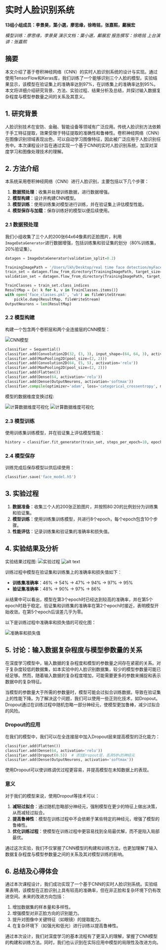 # 实时人脸识别系统

**13组小组成员：李景昊，葉小選，廖思缘，徐皓铭，张嘉熙，鄺展宏**

*模型训练：廖思缘，李景昊
演示文档：葉小選，鄺展宏
报告撰写：徐皓铭
上台演讲：张嘉熙*

## 摘要
本文介绍了基于卷积神经网络（CNN）的实时人脸识别系统的设计与实现。通过使用TensorFlow和Keras库，我们训练了一个能够识别三个人脸的模型。实验结果显示，该模型在验证集上的准确率达到97%，在训练集上的准确率达到95%。本文将详细介绍研究背景、方法、实验过程、结果分析及总结，并探讨输入数据复杂程度与模型参数量之间的关系及其意义。

## 1. 研究背景
人脸识别技术在安防、金融、智能设备等领域有广泛应用。传统人脸识别方法依赖于手工特征提取，效果受限于特征提取的准确性和鲁棒性。卷积神经网络（CNN）在图像识别领域表现出色，可以自动学习图像特征，因此被广泛应用于人脸识别任务中。本次课程设计旨在通过实现一个基于CNN的实时人脸识别系统，加深对深度学习和图像处理技术的理解。

## 2. 方法介绍
本系统采用卷积神经网络（CNN）进行人脸识别，主要包括以下几个步骤：
1. **数据预处理**：收集并处理训练数据，进行数据增强。
2. **模型构建**：设计并构建CNN模型。
3. **模型训练**：使用训练集对模型进行训练，并在验证集上评估模型性能。
4. **模型保存与加载**：保存训练好的模型以便后续使用。

### 2.1 数据预处理
我们小组收集了三个人的200张64x64像素的正脸图片，利用`ImageDataGenerator`进行数据增强，包括训练集和验证集的划分（80%训练集，20%验证集）。

```python
datagen = ImageDataGenerator(validation_split=0.2)

TrainingImagePath = '/Users/lkh/Desktop/real time face detection/myFace'
train_set = datagen.flow_from_directory(TrainingImagePath, target_size=(64, 64), batch_size=32, class_mode='categorical', subset='training')
validation_set = datagen.flow_from_directory(TrainingImagePath, target_size=(64, 64), batch_size=32, class_mode='categorical', subset='validation')

TrainClasses = train_set.class_indices
ResultMap = {v: k for k, v in TrainClasses.items()}
with open('face_classes.pkl', 'wb') as fileWriteStream:
    pickle.dump(ResultMap, fileWriteStream)
OutputNeurons = len(ResultMap)
```

### 2.2 模型构建
构建一个包含两个卷积层和两个全连接层的CNN模型：

![CNN模型](image-1.png)

```python
classifier = Sequential()
classifier.add(Convolution2D(32, (3, 3), input_shape=(64, 64, 3), activation='relu'))
classifier.add(MaxPooling2D(pool_size=(2, 2)))
classifier.add(Convolution2D(64, (5, 5), activation='relu'))
classifier.add(MaxPooling2D(pool_size=(2, 2)))
classifier.add(Flatten())
classifier.add(Dense(64, activation='relu'))
classifier.add(Dense(OutputNeurons, activation='softmax'))
classifier.compile(optimizer='adam', loss='categorical_crossentropy', metrics=['accuracy'])
```

模型的数据维度变换过程:
<!-- ![计算数据维度可视化](image-2.png) -->
<!-- ![计算数据维度可视化](iamge-3.png) -->
![计算数据维度可视化](image-5.png)
![计算数据维度可视化](image-6.png)
### 2.3 模型训练
使用训练集训练模型，并在验证集上评估模型性能：

```python
history = classifier.fit_generator(train_set, steps_per_epoch=10, epochs=8, validation_data=validation_set, validation_steps=10)
```

### 2.4 模型保存
训练完成后保存模型以供后续使用：

```python
classifier.save('face_model.h5')
```

## 3. 实验过程
1. **数据准备**：收集三个人的200张正脸图片，并按照80:20的比例划分为训练集和验证集。
2. **模型训练**：使用训练集训练模型，共进行8个epoch，每个epoch包含10个步骤。
3. **性能评估**：记录训练集和验证集的准确率和损失值。

## 4. 实验结果及分析
实验结果过程图:
![实验过程](image-3.png)
![alt text](image-4.png)

训练过程中模型在验证集和训练集上的准确率和损失值如下：
- **训练集准确率**：46% -> 54% -> 47% -> 94% -> 97% -> 95%
- **验证集准确率**：48% -> 90% -> 97% -> 86%

从结果中可以看出，模型在第3个epoch时已经达到较高的准确率，并在第5个epoch时趋于稳定。验证集和训练集的准确率在第2个epoch时接近，表明模型开始收敛。在第5个epoch后误差几乎为零。

以下是训练过程中准确率和损失值的可视化图：

![准确率和损失值](image.png)

## 5. 讨论：输入数据复杂程度与模型参数量的关系
在深度学习模型中，输入数据的复杂程度和模型的参数量之间存在紧密的关系。对于复杂度较低的数据集，如本实验中的人脸识别数据集，较少的模型参数量可能已经足够。然而，随着输入数据的复杂程度增加，可能需要更多的参数来捕捉和表示数据中的复杂特征。

当模型的参数量大于所需的参数量时，模型可能会过拟合训练数据，导致在验证集上的性能下降。为了解决这个问题，我们可以使用一些正则化技术，如Dropout。Dropout通过在训练过程中随机忽略一部分神经元，使模型更加鲁棒，减少过拟合的风险。

### Dropout的应用
在我们的模型中，我们可以在全连接层中加入Dropout层来提高模型的泛化能力：

```python
classifier.add(Flatten())
classifier.add(Dense(64, activation='relu'))
classifier.add(Dropout(0.5))  # 添加Dropout层，丢弃50%的神经元
classifier.add(Dense(OutputNeurons, activation='softmax'))
```

使用Dropout可以使训练调优过程更容易，并提高模型在未知数据上的表现。

### 意义
对于我们的模型来说，使用Dropout等技术可以：
1. **减轻过拟合**：通过随机忽略部分神经元，强制模型在更少的特征上做出决策，从而减轻过拟合。
2. **提高鲁棒性**：模型在训练过程中不会依赖于某些特定的神经元，增强了模型的鲁棒性。
3. **优化训练过程**：使模型在训练过程中更容易找到全局最优解，而不是陷入局部最优。

通过这次实验，我们不仅掌握了CNN模型的构建和训练方法，也更加理解了输入数据复杂程度与模型参数量之间的关系及其对模型训练的影响。

## 6. 总结及心得体会
通过本次课程设计，我们成功实现了一个基于CNN的实时人脸识别系统。实验结果表明，该模型在正脸识别上具有较高的准确率，但在非正脸和复杂环境下仍有改进空间。未来的改进方向包括：
1. 增加数据集的样本量和多样性。
2. 增强模型对非正脸方向的识别能力。
3. 提升对图像中关键特征（如眼镜）的提取能力。
4. 在复杂环境下（如强光和低光）进行训练以提高鲁棒性。

通过本次设计，我们对深度学习的基本流程有了更深入的理解，掌握了CNN模型的构建和训练方法。同时，我们也认识到在实际应用中模型的局限性及改进方向。